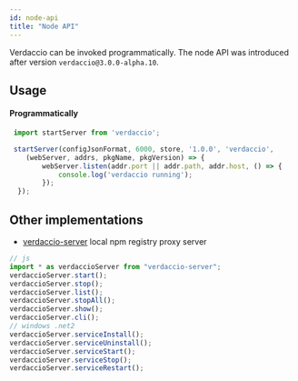 ```yaml
---
id: node-api
title: "Node API"
---
```


Verdaccio can be invoked programmatically. The node API was introduced after version `verdaccio@3.0.0-alpha.10`.

## Usage

#### Programmatically

```js
 import startServer from 'verdaccio';	

 startServer(configJsonFormat, 6000, store, '1.0.0', 'verdaccio',
    (webServer, addrs, pkgName, pkgVersion) => {
		webServer.listen(addr.port || addr.path, addr.host, () => {
			console.log('verdaccio running');
		});
  });
```

## Other implementations

* [verdaccio-server](https://github.com/boringame/verdaccio-server) local npm registry proxy server

```js
// js
import * as verdaccioServer from "verdaccio-server";
verdaccioServer.start();
verdaccioServer.stop();
verdaccioServer.list();
verdaccioServer.stopAll();
verdaccioServer.show();
verdaccioServer.cli();
// windows .net2
verdaccioServer.serviceInstall();
verdaccioServer.serviceUninstall();
verdaccioServer.serviceStart();
verdaccioServer.serviceStop();
verdaccioServer.serviceRestart();
```
